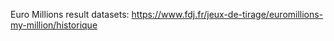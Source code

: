 Euro Millions result datasets: 
https://www.fdj.fr/jeux-de-tirage/euromillions-my-million/historique
